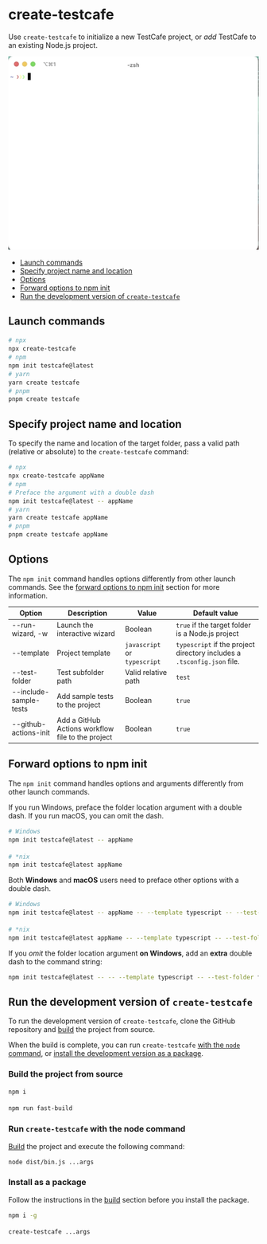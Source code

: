 # create-testcafe

Use `create-testcafe` to initialize a new TestCafe project, or *add* TestCafe to an existing Node.js project.

![create-testcafe in action](/images/wizard.gif)

* [Launch commands](#launch-commands)
* [Specify project name and location](#specify-project-name-and-location)
* [Options](#options)
* [Forward options to npm init](#forward-options-to-npm-init)
* [Run the development version of `create-testcafe`](#run-the-development-version-of-create-testcafe)

## Launch commands

```sh
# npx
npx create-testcafe
# npm
npm init testcafe@latest
# yarn
yarn create testcafe
# pnpm
pnpm create testcafe
```

## Specify project name and location

To specify the name and location of the target folder, pass a valid path (relative or absolute) to the `create-testcafe` command:

```sh
# npx
npx create-testcafe appName
# npm 
# Preface the argument with a double dash
npm init testcafe@latest -- appName
# yarn
yarn create testcafe appName
# pnpm
pnpm create testcafe appName
```

## Options

The `npm init` command handles options differently from other launch commands. See the [forward options to npm init](#forward-options-to-npm-init) section for more information.

| Option  | Description | Value | Default value 
| ------------- | ------------- | ------------- | ------------- |
| --run-wizard, -w | Launch the interactive wizard | Boolean  | `true` if the target folder is a Node.js project |
| --template  | Project template  |`javascript` or `typescript` | `typescript` if the project directory includes a `.tsconfig.json` file. |
| --test-folder  | Test subfolder path | Valid relative path | `test`|
| --include-sample-tests  | Add sample tests to the project | Boolean | `true`|
| --github-actions-init  | Add a GitHub Actions workflow file to the project | Boolean | `true`|

## Forward options to npm init

The `npm init` command handles options and arguments differently from other launch commands. 

If you run Windows, preface the folder location argument with a double dash. If you run macOS, you can omit the dash.

```sh
# Windows
npm init testcafe@latest -- appName

# *nix
npm init testcafe@latest appName
```

Both **Windows** and **macOS** users need to preface other options with a double dash.

```sh
# Windows
npm init testcafe@latest -- appName -- --template typescript -- --test-folder functional

# *nix
npm init testcafe@latest appName -- --template typescript -- --test-folder functional
```

If you *omit* the folder location argument **on Windows**, add an **extra** double dash to the command string:

```sh
npm init testcafe@latest -- -- --template typescript -- --test-folder functional
```

## Run the development version of `create-testcafe`

To run the development version of `create-testcafe`, clone the GitHub repository and [build](#build-from-source) the project from source.

When the build is complete, you can run `create-testcafe` [with the `node` command](#run-create-testcafe-with-the-node-command), or [install the development version as a package](#install-as-a-package).

### Build the project from source

```sh
npm i

npm run fast-build
```

### Run `create-testcafe` with the node command

[Build](#build-the-project-from-source) the project and execute the following command:

```sh
node dist/bin.js ...args
```

### Install as a package

Follow the instructions in the [build](#build-the-project-from-source) section before you install the package.

```sh
npm i -g

create-testcafe ...args
```
